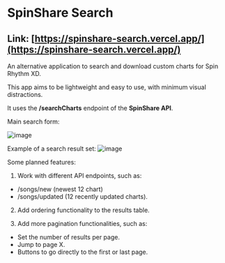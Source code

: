 # SpinShare Search
## Link: [https://spinshare-search.vercel.app/](https://spinshare-search.vercel.app/)

An alternative application to search and download custom charts for Spin Rhythm XD.

This app aims to be lightweight and easy to use, with minimum visual distractions.

It uses the **/searchCharts** endpoint of the **SpinShare API**.

Main search form:

![image](https://user-images.githubusercontent.com/16089829/176086717-4e64373e-4b53-431e-ba31-d1dc11ae86fc.png)

Example of a search result set:
![image](https://user-images.githubusercontent.com/16089829/176086743-6dc79208-5edc-460d-8a41-2d94e7b40d2b.png)

Some planned features:
1. Work with different API endpoints, such as:
* /songs/new (newest 12 chart)
* /songs/updated (12 recently updated charts).
2. Add ordering functionality to the results table.

3. Add more pagination functionalities, such as:
* Set the number of results per page.
* Jump to page X.
* Buttons to go directly to the first or last page.